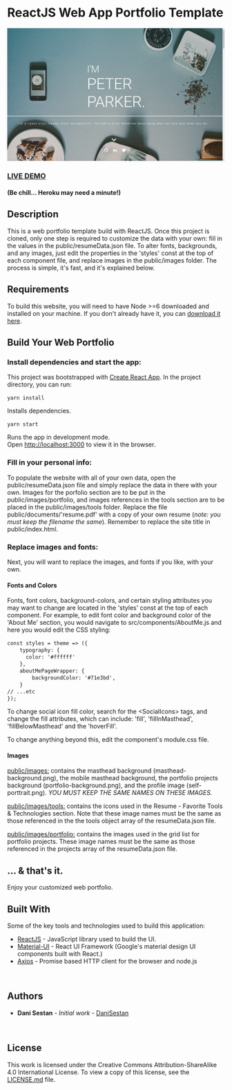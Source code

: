 # ReactJS Web App Portfolio Template      
![ReactJS Resume Website Template](resume-screenshot.png "ReactJS Resume Website Template")
### <a href="https://web-portfolio-template.herokuapp.com/">LIVE DEMO</a> 
#### (Be chill... Heroku may need a minute!)


## Description
This is a web portfolio template build with ReactJS. Once this project is cloned, only one step is required to customize the data with your own: fill in the values in the public/resumeData.json file. To alter fonts, backgrounds, and any images, just edit the properties in the 'styles' const at the top of each component file, and replace images in the public/images folder. The process is simple, it's fast, and it's explained below.

## Requirements
To build this website, you will need to have Node >=6 downloaded and installed on your machine. If you don't already have it, you can [download it here](https://nodejs.org/en/download/).

## Build Your Web Portfolio
### Install dependencies and start the app:
This project was bootstrapped with [Create React App](https://github.com/facebook/create-react-app).
In the project directory, you can run:
```
yarn install
```
Installs dependencies.
```
yarn start
```
Runs the app in development mode.<br/>
Open [http://localhost:3000](http://localhost:3000/) to view it in the browser.

### Fill in your personal info:
To populate the website with all of your own data, open the public/resumeData.json file and simply replace the data in there with your own. Images for the porfolio section are to be put in the public/images/portfolio, and images references in the tools section are to be placed in the public/images/tools folder. Replace the file public/documents/'resume.pdf' with a copy of your own resume (_note: you must keep the filename the same_).
Remember to replace the site title in public/index.html.

### Replace images and fonts:
Next, you will want to replace the images, and fonts if you like, with your own.
#### Fonts and Colors
Fonts, font colors, background-colors, and certain styling attributes you may want to change are located in the 'styles' const at the top of each component. For example, to edit font color and background color of the 'About Me' section, you would navigate to src/components/AboutMe.js and here you would edit the CSS styling:
```
const styles = theme => ({
    typography: {
      color: '#ffffff'
    },
    aboutMePageWrapper: {
        backgroundColor: '#71e3bd',
    }
// ...etc
});
```
To change social icon fill color, search for the &lt;SocialIcons&gt; tags, and change the fill attributes, which can include: 'fill', 'fillInMasthead', 'fillBelowMasthead'
 and the 'hoverFill'.

To change anything beyond this, edit the component's module.css file.

#### Images
<u>public/images:</u> contains the masthead background (masthead-background.png), the mobile masthead background, the portfolio projects background (portfolio-background.png), and the profile image (self-porttrait.png).
_YOU MUST KEEP THE SAME NAMES ON THESE IMAGES._

<u>public/images/tools:</u> contains the icons used in the Resume - Favorite Tools & Technologies section. Note that these image names must be the same as those referenced in the the tools object array of the resumeData.json file.

<u>public/images/portfolio:</u> contains the images used in the grid list for portfolio projects. These image names must be the same as those referenced in the projects array of the resumeData.json file.

## ... & that's it.
Enjoy your customized web portfolio.


## Built With

Some of the key tools and technologies used to build this application:

* [ReactJS](https://reactjs.org/) - JavaScript library used to build the UI.
* [Material-UI](https://material-ui.com/) - React UI Framework (Google's material design UI components built with React.)
* [Axios](https://github.com/axios/axios) - Promise based HTTP client for the browser and node.js

<br/>

## Authors

* **Dani Sestan** - *Initial work* - [DaniSestan](https://github.com/DaniSestan)

<br/>

## License

This work is licensed under the Creative Commons Attribution-ShareAlike 4.0 International License. To view a copy of this license, see the [LICENSE.md](https://github.com/DaniSestan/CheckMate/blob/master/LICENSE.md) file.

